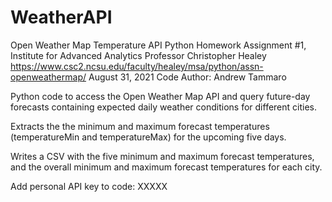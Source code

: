 # WeatherAPI

Open Weather Map Temperature API
Python Homework Assignment #1, Institute for Advanced Analytics
Professor Christopher Healey
https://www.csc2.ncsu.edu/faculty/healey/msa/python/assn-openweathermap/
August 31, 2021
Code Author: Andrew Tammaro

Python code to access the Open Weather Map API and query future-day forecasts containing expected daily weather conditions for different cities.

Extracts the the minimum and maximum forecast temperatures (temperatureMin and temperatureMax) for the upcoming five days.

Writes a CSV with the five minimum and maximum forecast temperatures, and the overall minimum and maximum forecast temperatures for each city.

Add personal API key to code: XXXXX
